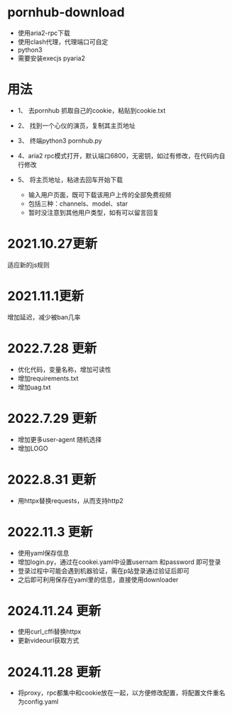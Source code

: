 # pornhub-download

-  使用aria2-rpc下载
-  使用clash代理，代理端口可自定
-  python3
-  需要安装execjs pyaria2

# 用法 
- 1、 去pornhub 抓取自己的cookie，粘贴到cookie.txt
- 2、 找到一个心仪的演员，复制其主页地址
- 3、 终端python3 pornhub.py
- 4、aria2 rpc模式打开，默认端口6800，无密钥，如过有修改，在代码内自行修改
- 5、 将主页地址，粘进去回车开始下载

  - 输入用户页面，既可下载该用户上传的全部免费视频
  - 包括三种：channels、model、star
  - 暂时没注意到其他用户类型，如有可以留言回复


# 2021.10.27更新
适应新的js规则

# 2021.11.1更新
增加延迟，减少被ban几率

# 2022.7.28 更新
- 优化代码，变量名称，增加可读性
- 增加requirements.txt
- 增加uag.txt


# 2022.7.29 更新
- 增加更多user-agent 随机选择
- 增加LOGO

# 2022.8.31 更新
- 用httpx替换requests，从而支持http2

# 2022.11.3 更新
- 使用yaml保存信息
- 增加login.py，通过在cookei.yaml中设置usernam 和password 即可登录
- 登录过程中可能会遇到机器验证，需在p站登录通过验证后即可
- 之后即可利用保存在yaml里的信息，直接使用downloader

# 2024.11.24 更新
- 使用curl_cffi替换httpx
- 更新videourl获取方式

# 2024.11.28 更新
- 将proxy，rpc都集中和cookie放在一起，以方便修改配置，将配置文件重名为config.yaml